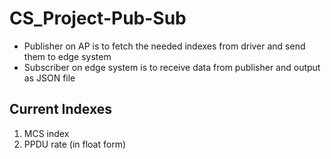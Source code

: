 # CS_Project-Pub-Sub

* Publisher on AP is to fetch the needed indexes from driver and send them to edge system
* Subscriber on edge system is to receive data from publisher and output as JSON file

## Current Indexes
1. MCS index
2. PPDU rate (in float form)